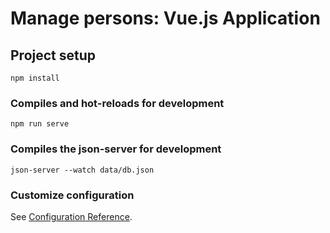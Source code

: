 # Manage persons: Vue.js Application

## Project setup

```
npm install
```

### Compiles and hot-reloads for development

```
npm run serve
```

### Compiles the json-server for development

```
json-server --watch data/db.json
```

### Customize configuration

See [Configuration Reference](https://cli.vuejs.org/config/).
